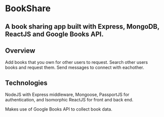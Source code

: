 # BookShare

## A book sharing app built with Express, MongoDB, ReactJS and Google Books API.

## Overview

Add books that you own for other users to request. Search other users books and request them. Send messages to connect with eachother.


## Technologies

NodeJS with Express middleware, Mongoose, PassportJS for authentication, and Isomorphic ReactJS for front and back end.

Makes use of Google Books API to collect book data.
